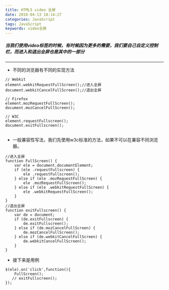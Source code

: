 ```yaml
---
title: HTML5 video 全屏
date: 2018-04-13 18:14:27
categories: JavaScript
tags: JavaScript
keywords: video全屏
---
```

#####  当我们使用video标签的时候，有时候因为更多的需要，我们要自己自定义控制栏，而进入和退出全屏也是其中的一部分

----------
- 不同的浏览器有不同的实现方法
```
// Webkit
element.webkitRequestFullScreen();//进入全屏
document.webkitCancelFullScreen();//退出全屏

// Firefox
element.mozRequestFullScreen();
document.mozCancelFullScreen();
 
// W3C 
element.requestFullscreen();
document.exitFullscreen();
 
```
<!-- more -->
- 一般兼容性写法，我们先使用w3c标准的方法，如果不可以在兼容不同浏览器。

```
//进入全屏
function FullScreen() {
    var ele = document.documentElement;
    if (ele .requestFullscreen) {
        ele .requestFullscreen();
    } else if (ele .mozRequestFullScreen) {
        ele .mozRequestFullScreen();
    } else if (ele .webkitRequestFullScreen) {
        ele .webkitRequestFullScreen();
    }
}
//退出全屏
function exitFullscreen() {
    var de = document;
    if (de.exitFullscreen) {
        de.exitFullscreen();
    } else if (de.mozCancelFullScreen) {
        de.mozCancelFullScreen();
    } else if (de.webkitCancelFullScreen) {
        de.webkitCancelFullScreen();
    }
}
```
-  接下来是用例

```
$(ele).on('click',function(){
    FullScreen();
   // exitFullscreen();
});
```
